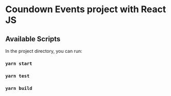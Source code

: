 # Coundown Events project with React JS

## Available Scripts

In the project directory, you can run:
### `yarn start`
### `yarn test`
### `yarn build`

